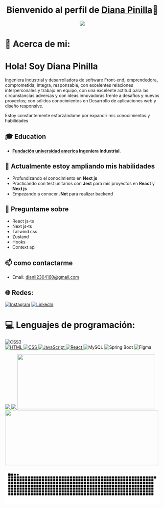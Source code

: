 <p align="center">
  <h1 align="center">Bienvenido al perfil de <a href="https://github.com/MrBlueBird2">Diana Pinilla</a>👋</h1>
</p>
<p align="center">
<a align="center" href="https://github.com/DenverCoder1/readme-typing-svg">
  <img src="https://readme-typing-svg.herokuapp.com?&font=IBM+Plex+Sans&color=F72EE2&size=25&lines=Bienvenido+a+mi+perfil+de+GitHub!;Soy+desarrolladora+Frontend" />
</a>
</p>

# 💫 Acerca de mi: 
# Hola! Soy Diana Pinilla 

Ingeniera Industrial y desarrolladora de software Front-end, emprendedora, comprometida, integra, responsable, con excelentes relaciones interpersonales y trabajo en equipo, con una excelente actitud para las circunstancias adversas y con ideas innovadoras frente a desafíos y nuevos proyectos; con sólidos conocimientos en Desarrollo de aplicaciones web y diseño responsive.

Estoy constantemente esforzándome por expandir mis conocimientos y habilidades

## 🎓 Education
- **[Fundación universidad america]([https://www.utp.ac.pa/](https://www.uamerica.edu.co/)) Ingeniera Industrial.**  

## 🌱 Actualmente estoy ampliando mis habilidades
- Profundizando el conocimiento en **Next js** 
- Practicando con test unitarios con **Jest** para mis proyectos en **React** y **Next js**
- Empezando a conocer **.Net** para realizar backend
  
## 💬 Preguntame sobre
- React js-ts
- Next js-ts
- Tailwind css 
- Zustand
- Hooks
- Context api 

## 📫 como contactarme
- Email: dianii2304160@gmail.com

## 🌐 Redes:
[![Instagram](https://img.shields.io/badge/Instagram-%23E4405F.svg?logo=Instagram&logoColor=white)](https://instagram.com/dianii_1) [![LinkedIn](https://img.shields.io/badge/LinkedIn-%230077B5.svg?logo=linkedin&logoColor=white)](https://www.linkedin.com/in/diana-pinilla-ortegon-575919226/)

# 💻 Lenguajes de programación:
![CSS3](https://img.shields.io/badge/css3-%231572B6.svg?style=for-the-badge&logo=css3&logoColor=white)  
<a href="https://www.w3.org/html/" target="_blank"> 
   <img alt="HTML" src="https://img.shields.io/badge/HTML5%20-%23E34F26.svg?style=plastic&logo=html5&logoColor=white">
  </a>
  <a href="https://www.w3schools.com/css/" target="_blank">
    <img alt="CSS" src="https://img.shields.io/badge/CSS%20-%231572B6.svg?style=plastic&logo=css3&logoColor=white">
  </a>
 <a href="https://developer.mozilla.org/en-US/docs/Web/JavaScript" target="_blank">
   <img alt="JavaScript" src="https://img.shields.io/badge/JavaScript%20-%23F7DF1E.svg?style=plastic&logo=javascript&logoColor=black">
 </a>
 <a href="https://www.python.org" target="_blank">
    <img alt="React" src="https://img.shields.io/badge/react-%2361DAFB.svg?style=plastic&logo=React&logoColor=black">
  </a>
![MySQL](https://img.shields.io/badge/mysql-%2300f.svg?style=for-the-badge&logo=mysql&logoColor=white) 
![Spring Boot](https://img.shields.io/badge/springboot-%236DB33F.svg?style=for-the-badge&logo=springboot&logoColor=white) 
![Figma](https://img.shields.io/badge/figma-%23F24E1E.svg?style=for-the-badge&logo=figma&logoColor=white) 

<!-- Dark mode stats -->
<a href="https://github.com/anuraghazra/github-readme-stats#gh-dark-mode-only">
  <img height="180" src="https://github-readme-stats.vercel.app/api?username=Dianii-1&show_icons=true&theme=gotham#gh-dark-mode-only" />
</a>
<a href="https://github.com/anuraghazra/github-readme-stats#gh-dark-mode-only">
  <img height="180" src="https://github-readme-stats.vercel.app/api/top-langs/?username=Dianii-1&layout=compact&langs_count=8&hide=jupyter%20notebook&card_width=330&theme=gotham#gh-dark-mode-only" />
</a>

<!-- Light mode stats -->
<a href="https://github.com/anuraghazra/github-readme-stats#gh-light-mode-only">
  <img height="180" width="450" src="https://github-readme-stats.vercel.app/api?username=Dianii-1&show_icons=true&title_color=7A7ADB&icon_color=2234AE&text_color=D3D3D3&bg_color=0,000000,130F40&theme=catppuccin_latte#gh-light-mode-only" />
</a>
<a href="https://github.com/anuraghazra/github-readme-stats#gh-light-mode-only">
  <img height="180" width="500" src="https://github-readme-stats.vercel.app/api/top-langs/?username=Dianii-1&include_all_commits=true&layout=compact&langs_count=8&hide=jupyter%20notebook&card_width=330&title_color=7A7ADB&icon_color=2234AE&text_color=D3D3D3&bg_color=0,000000,130F40&theme=catppuccin_latte#gh-light-mode-only" />
</a> 

<picture>
  <source media="(prefers-color-scheme: dark)" srcset="https://raw.githubusercontent.com/Dianii-1/Dianii-1/output/github-contribution-grid-snake-dark.svg">
  <source media="(prefers-color-scheme: light)" srcset="https://raw.githubusercontent.com/Dianii-1/Dianii-1/output/github-contribution-grid-snake.svg">
 <p align = "center">
	<img src = "https://github.com/7oSkaaa/7oSkaaa/blob/output/github-contribution-grid-snake.svg?" alt = "Snake Game"/>
</p>
</picture>


<!--
**Dianii-1/Dianii-1** is a ✨ _special_ ✨ repository because its `README.md` (this file) appears on your GitHub profile.

Here are some ideas to get you started:

- 🔭 I’m currently working on ...
- 🌱 I’m currently learning ...
- 👯 I’m looking to collaborate on ...
- 🤔 I’m looking for help with ...
- 💬 Ask me about ...
- 📫 How to reach me: ...
- 😄 Pronouns: ...
- ⚡ Fun fact: ...
-->
